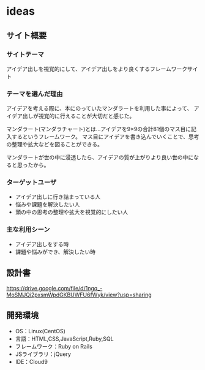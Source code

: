 # ideas

## サイト概要

### サイトテーマ
アイデア出しを視覚的にして、アイデア出しをより良くするフレームワークサイト

### テーマを選んだ理由
アイデアを考える際に、本にのっていたマンダラートを利用した事によって、
アイデア出しが視覚的に行えることが大切だと感じた。

マンダラート(マンダラチャート)とは...アイデアを9×9の合計81個のマス目に記入するというフレームワーク。
                                     マス目にアイデアを書き込んでいくことで、思考の整理や拡大などを図ることができる。

マンダラートが世の中に浸透したら、アイデアの質が上がりより良い世の中になると思ったから。

### ターゲットユーザ
- アイデア出しに行き詰まっている人
- 悩みや課題を解決したい人
- 頭の中の思考の整理や拡大を視覚的にしたい人


### 主な利用シーン
- アイデア出しをする時
- 課題や悩みができ、解決したい時

## 設計書
https://drive.google.com/file/d/1ngq_-MoSMJQi2pxsmWpdGKBUWFU6fWyk/view?usp=sharing

## 開発環境
- OS：Linux(CentOS)
- 言語：HTML,CSS,JavaScript,Ruby,SQL
- フレームワーク：Ruby on Rails
- JSライブラリ：jQuery
- IDE：Cloud9